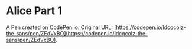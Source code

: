 # Alice Part 1

A Pen created on CodePen.io. Original URL: [https://codepen.io/ldcqcolz-the-sans/pen/ZEdVxBO](https://codepen.io/ldcqcolz-the-sans/pen/ZEdVxBO).

